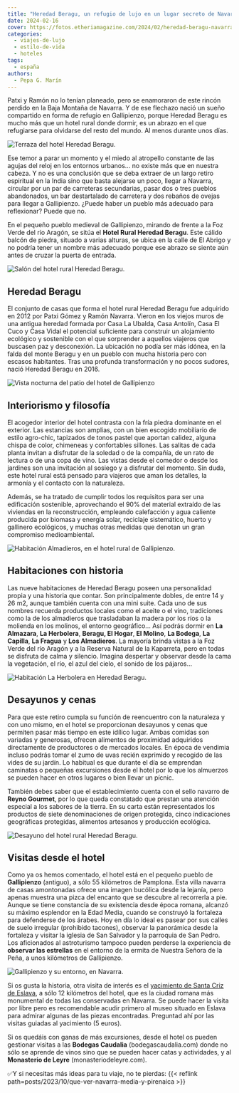 ```yaml
---
title: "Heredad Beragu, un refugio de lujo en un lugar secreto de Navarra"
date: 2024-02-16
cover: https://fotos.etheriamagazine.com/2024/02/heredad-beragu-navarra-terraza.jpg
categories: 
  - viajes-de-lujo
  - estilo-de-vida
  - hoteles
tags: 
  - españa
authors: 
  - Pepa G. Marín
---
```


Patxi y Ramón no lo tenían planeado, pero se enamoraron de este rincón perdido en la 
Baja Montaña de Navarra. Y de ese flechazo nació un sueño compartido en forma de refugio 
en Gallipienzo, porque Heredad Beragu es mucho más que un hotel rural donde dormir, es 
un abrazo en el que refugiarse para olvidarse del resto del mundo. Al menos durante unos 
días. 

![Terraza del hotel Heredad Beragu.](https://fotos.etheriamagazine.com/2024/02/heredad-beragu-navarra-terraza.jpg "Terraza del hotel © Heredad Beragu.")

Ese temor a parar un momento y el miedo al atropello constante de las agujas del reloj 
en los entornos urbanos... no existe más que en nuestra cabeza. Y no es una conclusión 
que se deba extraer de un largo retiro espiritual en la India sino que basta alejarse un 
poco, llegar a Navarra, circular por un par de carreteras secundarias, pasar dos o tres 
pueblos abandonados, un bar destartalado de carretera y dos rebaños de ovejas para 
llegar a Gallipienzo. ¿Puede haber un pueblo más adecuado para reflexionar? Puede que 
no. 

En el pequeño pueblo medieval de Gallipienzo, mirando de frente a la Foz Verde del río 
Aragón, se sitúa el **Hotel Rural Heredad Beragu**. Este cálido balcón de piedra, 
situado a varias alturas, se ubica en la calle de El Abrigo y no podría tener un nombre 
más adecuado porque ese abrazo se siente aún antes de cruzar la puerta de entrada. 

![Salón del hotel rural Heredad Beragu.](https://fotos.etheriamagazine.com/2024/02/heredad-beragu-navarra-salon.jpg "Salón del hotel rural © Heredad Beragu.")

## Heredad Beragu

El conjunto de casas que forma el hotel rural Heredad Beragu fue adquirido en 2012 por 
Patxi Gómez y Ramón Navarra. Vieron en los viejos muros de una antigua heredad formada 
por Casa La Ubalda, Casa Antolín, Casa El Cuco y Casa Vidal el potencial suficiente para 
construir un alojamiento ecológico y sostenible con el que sorprender a aquellos 
viajeros que buscasen paz y desconexión. La ubicación no podía ser más idónea, en la 
falda del monte Beragu y en un pueblo con mucha historia pero con escasos habitantes. 
Tras una profunda transformación y no pocos sudores, nació Heredad Beragu en 2016. 

![Vista nocturna del patio del hotel de Gallipienzo](https://fotos.etheriamagazine.com/2024/02/heredad-beragu-navarra-patio.jpg "Vista nocturna del patio de este hotel de Gallipienzo. © Heredad Beragu")

## Interiorismo y filosofía

El acogedor interior del hotel contrasta con la fría piedra dominante en el exterior. 
Las estancias son amplias, con un bien escogido mobiliario de estilo agro-chic, 
tapizados de tonos pastel que aportan calidez, alguna chispa de color, chimeneas y 
confortables sillones. Las salitas de cada planta invitan a disfrutar de la soledad o de 
la compañía, de un rato de lectura o de una copa de vino. Las vistas desde el comedor o 
desde los jardines son una invitación al sosiego y a disfrutar del momento. Sin duda, 
este hotel rural está pensado para viajeros que aman los detalles, la armonía y el 
contacto con la naturaleza. 

Además, se ha tratado de cumplir todos los requisitos para ser una edificación 
sostenible, aprovechando el 90% del material extraído de las viviendas en la 
reconstrucción, empleando calefacción y agua caliente producida por biomasa y energía 
solar, reciclaje sistemático, huerto y gallinero ecológicos, y muchas otras medidas que 
denotan un gran compromiso medioambiental. 

![Habitación Almadieros, en el hotel rural de Gallipienzo.](https://fotos.etheriamagazine.com/2024/02/heredad-beragu-habitacion-Almadieros.jpg "Habitación Almadieros. © Heredad Beragu")

## Habitaciones con historia

Las nueve habitaciones de Heredad Beragu poseen una personalidad propia y una historia 
que contar. Son principalmente dobles, de entre 14 y 26 m2, aunque también cuenta con 
una mini suite. Cada uno de sus nombres recuerda productos locales como el aceite o el 
vino, tradiciones como la de los almadieros que trasladaban la madera por los ríos o la 
molienda en los molinos, el entorno geográfico... Así podrás dormir en **La Almazara**, 
**La Herbolera**, **Beragu, El Hogar**, **El Molino**, **La Bodega**, **La Capilla**, 
**La Fragua** y **Los Almadieros**. La mayoría brinda vistas a la Foz Verde del río 
Aragón y a la Reserva Natural de la Kaparreta, pero en todas se disfruta de calma y 
silencio. Imagina despertar y observar desde la cama la vegetación, el río, el azul del 
cielo, el sonido de los pájaros... 

![Habitación La Herbolera en Heredad Beragu.](https://fotos.etheriamagazine.com/2024/02/heredad-beragu-habitacion-Herbolera.jpg "Habitación La Herbolera. © Heredad Beragu")

## Desayunos y cenas

Para que este retiro cumpla su función de reencuentro con la naturaleza y con uno mismo, 
en el hotel se proporcionan desayunos y cenas que permiten pasar más tiempo en este 
idílico lugar. Ambas comidas son variadas y generosas, ofrecen alimentos de proximidad 
adquiridos directamente de productores o de mercados locales. En época de vendimia 
incluso podrás tomar el zumo de uvas recién exprimido y recogido de las vides de su 
jardín. Lo habitual es que durante el día se emprendan caminatas o pequeñas excursiones 
desde el hotel por lo que los almuerzos se pueden hacer en otros lugares o bien llevar 
un pícnic. 

También debes saber que el establecimiento cuenta con el sello navarro de **Reyno 
Gourmet**, por lo que queda constatado que prestan una atención especial a los sabores 
de la tierra. En su carta están representados los productos de siete denominaciones de 
origen protegida, cinco indicaciones geográficas protegidas, alimentos artesanos y 
producción ecológica. 

![Desayuno del hotel rural Heredad Beragu.](https://fotos.etheriamagazine.com/2024/02/desayuno-heredad-beragu.jpg "Desayuno del hotel rural Heredad Beragu. © Pepa García/ Etheria Magazine")

## Visitas desde el hotel

Como ya os hemos comentado, el hotel está en el pequeño pueblo de **Gallipienzo** 
(antiguo), a sólo 55 kilómetros de Pamplona. Esta villa navarra de casas amontonadas 
ofrece una imagen bucólica desde la lejanía, pero apenas muestra una pizca del encanto 
que se descubre al recorrerla a pie. Aunque se tiene constancia de su existencia desde 
época romana, alcanzó su máximo esplendor en la Edad Media, cuando se construyó la 
fortaleza para defenderse de los árabes. Hoy en día lo ideal es pasear por sus calles de 
suelo irregular (prohibido tacones), observar la panorámica desde la fortaleza y visitar 
la iglesia de San Salvador y la parroquia de San Pedro. Los aficionados al astroturismo 
tampoco pueden perderse la experiencia de **observar las estrellas** en el entorno de la 
ermita de Nuestra Señora de la Peña, a unos kilómetros de Gallipienzo. 

![Gallipienzo y su entorno, en Navarra.](https://fotos.etheriamagazine.com/2024/02/gallipienzo-navarra.jpg "Gallipienzo y su entorno. © Pepa García/Etheria Magazine")

Si os gusta la historia, otra visita de interés es el [yacimiento de Santa Criz de 
Eslava](https://www.santacrizdeeslava.com/), a sólo 12 kilómetros del hotel, que es la 
ciudad romana más monumental de todas las conservadas en Navarra. Se puede hacer la 
visita por libre pero es recomendable acudir primero al museo situado en Eslava para 
admirar algunas de las piezas encontradas. Preguntad ahí por las visitas guiadas al 
yacimiento (5 euros). 

Si os quedáis con ganas de más excursiones, desde el hotel os pueden gestionar visitas a 
las **Bodegas Caudalia** (bodegascaudalia.com) donde no sólo se aprende de vinos sino 
que se pueden hacer catas y actividades, y al **Monasterio de Leyre** 
(monasteriodeleyre.com). 

✅Y si necesitas más ideas para tu viaje, no te pierdas: {{< reflink 
path=posts/2023/10/que-ver-navarra-media-y-pirenaica >}}

